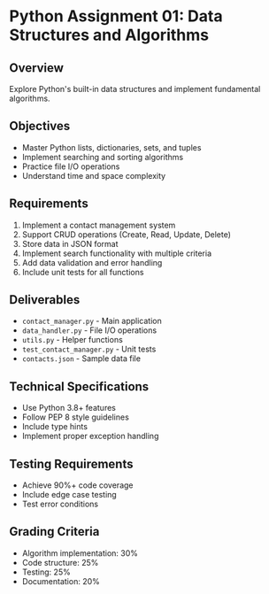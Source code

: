 # Python Assignment 01: Data Structures and Algorithms

## Overview

Explore Python's built-in data structures and implement fundamental algorithms.

## Objectives

- Master Python lists, dictionaries, sets, and tuples
- Implement searching and sorting algorithms
- Practice file I/O operations
- Understand time and space complexity

## Requirements

1. Implement a contact management system
2. Support CRUD operations (Create, Read, Update, Delete)
3. Store data in JSON format
4. Implement search functionality with multiple criteria
5. Add data validation and error handling
6. Include unit tests for all functions

## Deliverables

- `contact_manager.py` - Main application
- `data_handler.py` - File I/O operations
- `utils.py` - Helper functions
- `test_contact_manager.py` - Unit tests
- `contacts.json` - Sample data file

## Technical Specifications

- Use Python 3.8+ features
- Follow PEP 8 style guidelines
- Include type hints
- Implement proper exception handling

## Testing Requirements

- Achieve 90%+ code coverage
- Include edge case testing
- Test error conditions

## Grading Criteria

- Algorithm implementation: 30%
- Code structure: 25%
- Testing: 25%
- Documentation: 20%
